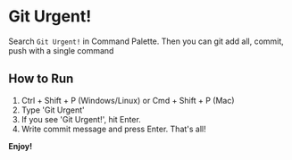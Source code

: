 # Git Urgent!

Search `Git Urgent!` in Command Palette. Then you can git add all, commit, push with a single command

## How to Run

1. Ctrl + Shift + P (Windows/Linux) or Cmd + Shift + P (Mac)
2. Type 'Git Urgent'
3. If you see 'Git Urgent!', hit Enter.
4. Write commit message and press Enter. That's all!

  **Enjoy!**